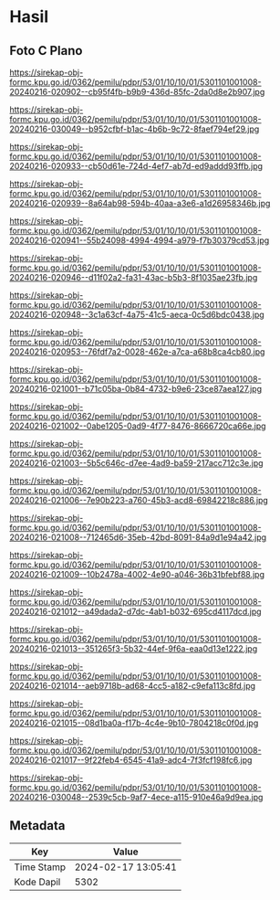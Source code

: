 # Hasil

## Foto C Plano

https://sirekap-obj-formc.kpu.go.id/0362/pemilu/pdpr/53/01/10/10/01/5301101001008-20240216-020902--cb95f4fb-b9b9-436d-85fc-2da0d8e2b907.jpg

https://sirekap-obj-formc.kpu.go.id/0362/pemilu/pdpr/53/01/10/10/01/5301101001008-20240216-030049--b952cfbf-b1ac-4b6b-9c72-8faef794ef29.jpg

https://sirekap-obj-formc.kpu.go.id/0362/pemilu/pdpr/53/01/10/10/01/5301101001008-20240216-020933--cb50d61e-724d-4ef7-ab7d-ed9addd93ffb.jpg

https://sirekap-obj-formc.kpu.go.id/0362/pemilu/pdpr/53/01/10/10/01/5301101001008-20240216-020939--8a64ab98-594b-40aa-a3e6-a1d26958346b.jpg

https://sirekap-obj-formc.kpu.go.id/0362/pemilu/pdpr/53/01/10/10/01/5301101001008-20240216-020941--55b24098-4994-4994-a979-f7b30379cd53.jpg

https://sirekap-obj-formc.kpu.go.id/0362/pemilu/pdpr/53/01/10/10/01/5301101001008-20240216-020946--d11f02a2-fa31-43ac-b5b3-8f1035ae23fb.jpg

https://sirekap-obj-formc.kpu.go.id/0362/pemilu/pdpr/53/01/10/10/01/5301101001008-20240216-020948--3c1a63cf-4a75-41c5-aeca-0c5d6bdc0438.jpg

https://sirekap-obj-formc.kpu.go.id/0362/pemilu/pdpr/53/01/10/10/01/5301101001008-20240216-020953--76fdf7a2-0028-462e-a7ca-a68b8ca4cb80.jpg

https://sirekap-obj-formc.kpu.go.id/0362/pemilu/pdpr/53/01/10/10/01/5301101001008-20240216-021001--b71c05ba-0b84-4732-b9e6-23ce87aea127.jpg

https://sirekap-obj-formc.kpu.go.id/0362/pemilu/pdpr/53/01/10/10/01/5301101001008-20240216-021002--0abe1205-0ad9-4f77-8476-8666720ca66e.jpg

https://sirekap-obj-formc.kpu.go.id/0362/pemilu/pdpr/53/01/10/10/01/5301101001008-20240216-021003--5b5c646c-d7ee-4ad9-ba59-217acc712c3e.jpg

https://sirekap-obj-formc.kpu.go.id/0362/pemilu/pdpr/53/01/10/10/01/5301101001008-20240216-021006--7e90b223-a760-45b3-acd8-69842218c886.jpg

https://sirekap-obj-formc.kpu.go.id/0362/pemilu/pdpr/53/01/10/10/01/5301101001008-20240216-021008--712465d6-35eb-42bd-8091-84a9d1e94a42.jpg

https://sirekap-obj-formc.kpu.go.id/0362/pemilu/pdpr/53/01/10/10/01/5301101001008-20240216-021009--10b2478a-4002-4e90-a046-36b31bfebf88.jpg

https://sirekap-obj-formc.kpu.go.id/0362/pemilu/pdpr/53/01/10/10/01/5301101001008-20240216-021012--a49dada2-d7dc-4ab1-b032-695cd4117dcd.jpg

https://sirekap-obj-formc.kpu.go.id/0362/pemilu/pdpr/53/01/10/10/01/5301101001008-20240216-021013--351265f3-5b32-44ef-9f6a-eaa0d13e1222.jpg

https://sirekap-obj-formc.kpu.go.id/0362/pemilu/pdpr/53/01/10/10/01/5301101001008-20240216-021014--aeb9718b-ad68-4cc5-a182-c9efa113c8fd.jpg

https://sirekap-obj-formc.kpu.go.id/0362/pemilu/pdpr/53/01/10/10/01/5301101001008-20240216-021015--08d1ba0a-f17b-4c4e-9b10-7804218c0f0d.jpg

https://sirekap-obj-formc.kpu.go.id/0362/pemilu/pdpr/53/01/10/10/01/5301101001008-20240216-021017--9f22feb4-6545-41a9-adc4-7f3fcf198fc6.jpg

https://sirekap-obj-formc.kpu.go.id/0362/pemilu/pdpr/53/01/10/10/01/5301101001008-20240216-030048--2539c5cb-9af7-4ece-a115-910e46a9d9ea.jpg


## Metadata

| Key        | Value               |
| ---------- | ------------------- |
| Time Stamp | 2024-02-17 13:05:41 |
| Kode Dapil | 5302                |



